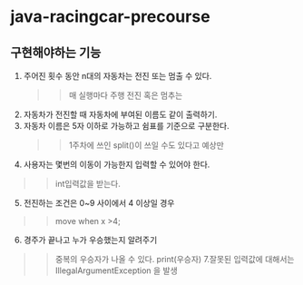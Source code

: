 # java-racingcar-precourse

## 구현해야하는 기능

1. 주어진 횟수 동안 n대의 자동차는 전진 또는 멈출 수 있다.
   >> 매 실행마다 주행 전진 혹은 멈추는
2. 자동차가 전진할 때 자동차에 부여된 이름도 같이 출력하기.
3. 자동차 이름은 5자 이하로 가능하고 쉼표를 기준으로 구분한다.
   >> 1주차에 쓰인 split()이 쓰일 수도 있다고 예상만
4. 사용자는 몇번의 이동이 가능한지 입력할 수 있어야 한다.
  >> int입력값을 받는다.
5. 전진하는 조건은 0~9 사이에서 4 이상일 경우
>  > move when x >4;
6. 경주가 끝나고 누가 우승했는지 알려주기
>  > 중복의 우승자가 나올 수 있다.
>  > print(우승자)
7.잘못된 입력값에 대해서는 IllegalArgumentException 을 발생
